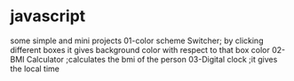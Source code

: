# javascript
some  simple and mini projects
01-color scheme Switcher; by clicking different boxes it gives background color with respect to that box color
02-BMI Calculator ;calculates the bmi of the person
03-Digital clock ;it gives the local time
